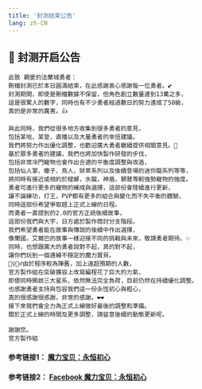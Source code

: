 ```yaml
---
title: '封测结束公告'
lang: zh-CN
---
```


## 📅 封测开启公告

```
此致 親愛的法蘭城勇者：
刪檔封測已於本日圓滿結束，在此感謝衷心感謝每一位勇者。💕
封測期間，即使是刪檔數據不保留，但角色創立數量達到13萬之多，
這是很驚人的數字，同時也有不少勇者經過數日的努力達成了50級，
真的是非常的厲害。👍

與此同時，我們從很多地方收集到很多勇者的意見，
包括某哈，某登，直播以及大量勇者的來信建議。
我們將努力作出優化調整，也歡迎廣大勇者繼續提供相關意見。📮
基於眾多勇者的建議，我們也將加快製作研發的步伐，
包括非常冷門寵物也會作出合適的平衡度調整與改造，
包括仙人掌、蠍子、鳥人，妖草系列以及後續登場的迷你龍系列等等，
將同時有接近或相約於螳螂，水龍，神盾，獅鷲等較強勢寵物的強度。
勇者可進行更多的寵物的練成與選擇，這部份會陸續進行更新，
讓不論練功，打王，PVP都有更多的組合與變化而不失平衡的體驗，
同時這部份希望爭取趕上正式上線的日程。
而勇者一直提到的2.0的官方正統後續故事，
這部份我們與大宇，日方處於製作商討分支階段。
我們希望勇者能在故事與傳說的後續中作出選擇，
像蘭國，艾爾巴的故事一樣迎接不同的挑戰與未來，敬請勇者期待。✨
同時，也想跟廣大的勇者說對不起，真的對不起，
讓你們玩到一個連線不穩定的魔力寶貝。
🙇‍♀️🙇‍♂️由於程序較為陳舊，加上遠超預期的人數，
官方製作組在突破擴容上改寫編程花了巨大的力氣，
即使同時開啟三大星系，依然無法完全負荷，目前仍然在持續優化調整。
也感謝勇者支持與包容我們這一份永恆初心與粗心，
真的很感謝很感謝，非常的感謝。❤❤
接下來我們會全力為正式上線做好最後的調整和準備。
關於正式上線的時間及更多調整，請留意後續的動態更新呢。

謝謝您。
官方製作組

```

#### 参考链接1： [魔力宝贝：永恒初心](https://cg.originmood.com/NewsContent/zh_TW/mlbb_notice_4763.html)
#### 参考链接2： [Facebook 魔力宝贝：永恒初心](https://www.facebook.com/cg.originmood/posts/237656611482484)